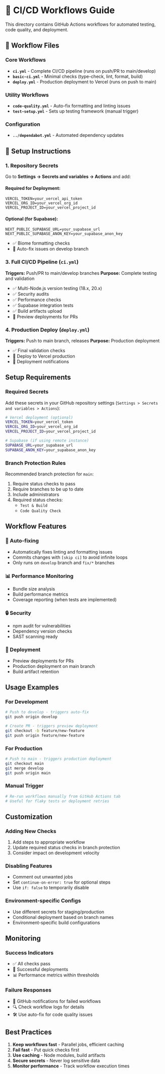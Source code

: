# 🚀 CI/CD Workflows Guide

This directory contains GitHub Actions workflows for automated testing, code quality, and
deployment.

## 📁 Workflow Files

### Core Workflows

- **`ci.yml`** - Complete CI/CD pipeline (runs on push/PR to main/develop)
- **`basic-ci.yml`** - Minimal checks (type-check, lint, format, build)
- **`deploy.yml`** - Production deployment to Vercel (runs on push to main)

### Utility Workflows

- **`code-quality.yml`** - Auto-fix formatting and linting issues
- **`test-setup.yml`** - Sets up testing framework (manual trigger)

### Configuration

- **`../dependabot.yml`** - Automated dependency updates

## 🔧 Setup Instructions

### 1. Repository Secrets

Go to **Settings → Secrets and variables → Actions** and add:

#### Required for Deployment:

```
VERCEL_TOKEN=your_vercel_api_token
VERCEL_ORG_ID=your_vercel_org_id
VERCEL_PROJECT_ID=your_vercel_project_id
```

#### Optional (for Supabase):

```
NEXT_PUBLIC_SUPABASE_URL=your_supabase_url
NEXT_PUBLIC_SUPABASE_ANON_KEY=your_supabase_anon_key
```

- ✅ Biome formatting checks
- 🤖 Auto-fix issues on develop branch

### 3. Full CI/CD Pipeline (`ci.yml`)

**Triggers:** Push/PR to main/develop branches **Purpose:** Complete testing and validation

- ✅ Multi-Node.js version testing (18.x, 20.x)
- ✅ Security audits
- ✅ Performance checks
- ✅ Supabase integration tests
- ✅ Build artifacts upload
- 🚀 Preview deployments for PRs

### 4. Production Deploy (`deploy.yml`)

**Triggers:** Push to main branch, releases **Purpose:** Production deployment

- ✅ Final validation checks
- 🚀 Deploy to Vercel production
- 📢 Deployment notifications

## Setup Requirements

### Required Secrets

Add these secrets in your GitHub repository settings (`Settings > Secrets and variables > Actions`):

```bash
# Vercel deployment (optional)
VERCEL_TOKEN=your_vercel_token
VERCEL_ORG_ID=your_vercel_org_id
VERCEL_PROJECT_ID=your_vercel_project_id

# Supabase (if using remote instance)
SUPABASE_URL=your_supabase_url
SUPABASE_ANON_KEY=your_supabase_anon_key
```

### Branch Protection Rules

Recommended branch protection for `main`:

1. Require status checks to pass
2. Require branches to be up to date
3. Include administrators
4. Required status checks:
   - `Test & Build`
   - `Code Quality Check`

## Workflow Features

### 🤖 Auto-fixing

- Automatically fixes linting and formatting issues
- Commits changes with `[skip ci]` to avoid infinite loops
- Only runs on `develop` branch and `fix/*` branches

### 📊 Performance Monitoring

- Bundle size analysis
- Build performance metrics
- Coverage reporting (when tests are implemented)

### 🔒 Security

- npm audit for vulnerabilities
- Dependency version checks
- SAST scanning ready

### 🚀 Deployment

- Preview deployments for PRs
- Production deployment on main branch
- Build artifact retention

## Usage Examples

### For Development

```bash
# Push to develop - triggers auto-fix
git push origin develop

# Create PR - triggers preview deployment
git checkout -b feature/new-feature
git push origin feature/new-feature
```

### For Production

```bash
# Push to main - triggers production deployment
git checkout main
git merge develop
git push origin main
```

### Manual Trigger

```bash
# Re-run workflows manually from GitHub Actions tab
# Useful for flaky tests or deployment retries
```

## Customization

### Adding New Checks

1. Add steps to appropriate workflow
2. Update required status checks in branch protection
3. Consider impact on development velocity

### Disabling Features

- Comment out unwanted jobs
- Set `continue-on-error: true` for optional steps
- Use `if: false` to temporarily disable

### Environment-specific Configs

- Use different secrets for staging/production
- Conditional deployment based on branch names
- Environment-specific build configurations

## Monitoring

### Success Indicators

- ✅ All checks pass
- 🚀 Successful deployments
- 📊 Performance metrics within thresholds

### Failure Responses

- 📧 GitHub notifications for failed workflows
- 🔍 Check workflow logs for details
- 🛠️ Use auto-fix for code quality issues

## Best Practices

1. **Keep workflows fast** - Parallel jobs, efficient caching
2. **Fail fast** - Put quick checks first
3. **Use caching** - Node modules, build artifacts
4. **Secure secrets** - Never log sensitive data
5. **Monitor performance** - Track workflow execution times
